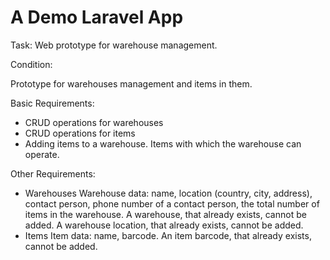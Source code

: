 # A Demo Laravel App

Task: Web prototype for warehouse management.

Condition:

Prototype for warehouses management and items in them. 

Basic Requirements:
* CRUD operations for warehouses
* CRUD operations for items
* Adding items to a warehouse. Items with which the warehouse can operate.

Other Requirements:
* Warehouses
 Warehouse data: name, location (country, city, address), contact person, phone number of a contact person, the total number of items in the warehouse.
 A warehouse, that already exists, cannot be added.
 A warehouse location, that already exists, cannot be added.
* Items
 Item data: name, barcode.
 An item barcode, that already exists, cannot be added.

